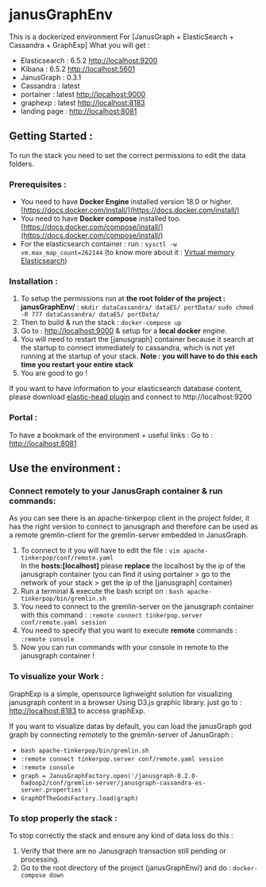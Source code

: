 
# janusGraphEnv
This is a dockerized environment For [JanusGraph + ElasticSearch + Cassandra + GraphExp] 
What you will get : 

* Elasticsearch : 6.5.2  [http://localhost:9200](http://localhost:9200)
* Kibana : 6.5.2    [http://localhost:5601](http://localhost:5601)
* JanusGraph : 0.3.1
* Cassandra : latest
* portainer : latest  [http://localhost:9000](http://localhost:9000) 
* graphexp : latest   [http://localhost:8183](http://localhost:8183)
* landing page :   [http://localhost:8081](http://localhost:8081)

## Getting Started : 
To run the stack you need to set the correct permissions to edit the data folders.
### Prerequisites : 
- You need to have **Docker Engine** installed version 18.0 or higher. [https://docs.docker.com/install/](https://docs.docker.com/install/)
- You need to have **Docker compose** installed too. [https://docs.docker.com/compose/install/](https://docs.docker.com/compose/install/)
- For the elasticsearch container : 
run : `sysctl -w vm.max_map_count=262144` (to know more about it : [Virtual memory Elasticsearch](https://www.elastic.co/guide/en/elasticsearch/reference/current/vm-max-map-count.html#vm-max-map-count))

### Installation :
1. To setup the permissions run at **the root  folder of the project :  janusGraphEnv/** : 
`mkdir dataCassandra/ dataES/ portData/`
`sudo chmod -R 777 dataCassandra/ dataES/ portData/`
2. Then to build & run the stack : 
`docker-compose up`
3. Go to : [http://localhost:9000](http://localhost:9000) & setup for a **local docker** engine.
4. You will need to restart the [janusgraph] container because it search at the startup to connect immediately to cassandra, which is not yet running at the startup of your stack. **Note : you will have to do this each time you restart your entire stack**
5. You are good to go !

If you want to have information to your elasticsearch database content, please download [elastic-head plugin](https://chrome.google.com/webstore/detail/elasticsearch-head/ffmkiejjmecolpfloofpjologoblkegm) and connect to http://localhost:9200

### Portal :
To have a bookmark of the environment + useful links : 
Go to : [http://localhost:8081](http://localhost:8081) 

## Use the environment :
### Connect remotely to your JanusGraph container & run commands:
As you can see there is an apache-tinkerpop client in the project folder, it has the right version to connect to janusgraph and therefore can be used as a remote gremlin-client for the gremlin-server embedded in JanusGraph.

1. To connect to it you will have to edit the file :
`vim apache-tinkerpop/conf/remote.yaml`    
 In the **hosts:[localhost]** please **replace** the localhost by the ip of the janusgraph container (you can find it using portainer > go to the network of your stack > get the ip of the [janusgraph] container)
 2. Run a terminal & execute the bash script on :
 `bash apache-tinkerpop/bin/gremlin.sh`
2. You need to connect to the gremlin-server on the janusgraph container with this command : 
`:remote connect tinkerpop.server conf/remote.yaml session`
3. You need to specify that you want to execute **remote** commands : 
`:remote console`
4. Now you can run commands with your console in remote to the janusgraph container !

### To visualize your Work :

GraphExp is a simple, opensource lighweight solution for visualizing janusgraph content in a browser Using D3.js graphic library.
just go to : [http://localhost:8183](http://localhost:8183) to access graphExp.

If you want to visualize datas by default, you can load the janusGraph god graph by connecting remotely to the gremlin-server of JanusGraph : 

*  `bash apache-tinkerpop/bin/gremlin.sh`
*  `:remote connect tinkerpop.server conf/remote.yaml session`
*  `:remote console`
*  `graph = JanusGraphFactory.open('/janusgraph-0.2.0-hadoop2/conf/gremlin-server/janusgraph-cassandra-es-server.properties')`
*  `GraphOfTheGodsFactory.load(graph)`

### To stop properly the stack :

To stop correctly the stack and ensure any kind of data loss do this : 

1. Verify that there are no Janusgraph transaction still pending or processing.
2. Go to the root directory of the project (janusGraphEnv/) and do : `docker-compose down`
